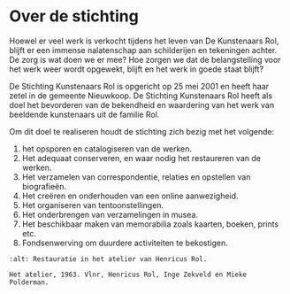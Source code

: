 # Over de stichting

Hoewel er veel werk is verkocht tijdens het leven van De Kunstenaars Rol, blijft er een immense nalatenschap aan schilderijen en tekeningen achter.
De zorg is wat doen we er mee? Hoe zorgen we dat de belangstelling voor het werk weer wordt opgewekt, blijft en het werk in goede staat blijft?

De Stichting Kunstenaars Rol is opgericht op 25 mei 2001 en heeft haar zetel in de gemeente Nieuwkoop. De Stichting Kunstenaars Rol heeft als doel het bevorderen van de bekendheid en waardering van het werk van beeldende kunstenaars uit de familie Rol.

Om dit doel te realiseren houdt de stichting zich bezig met het volgende:

1. het opsporen en catalogiseren van de werken.
2. Het adequaat conserveren, en waar nodig het restaureren van de werken.
3. Het verzamelen van correspondentie, relaties en opstellen van biografieën.
4. Het creëren en onderhouden van een online aanwezigheid.
5. Het  organiseren van tentoonstellingen.
6. Het onderbrengen van verzamelingen in musea.
7. Het beschikbaar maken van memorabilia zoals kaarten, boeken, prints etc.
8. Fondsenwerving om duurdere activiteiten te bekostigen.


```{figure} images/00036.bmp
:alt: Restauratie in het atelier van Henricus Rol.

Het atelier, 1963. Vlnr, Henricus Rol, Inge Zekveld en Mieke Polderman.
```


<!-- ## Contact -->

<!-- ## ANBI status -->
